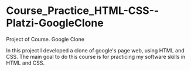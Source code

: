 # Course_Practice_HTML-CSS--Platzi-GoogleClone

Project of Course. Google Clone

In this project I developed a clone of google's page web, using HTML and CSS.
The main goal to do this course is for practicing my software skills in HTML and CSS.
